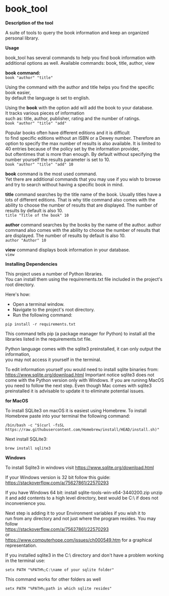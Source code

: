 # book_tool

**Description of the tool**  

A suite of tools to query the book information and keep an organized personal library.

**Usage**  

book_tool has several commands to help you find book information with additional options as well.
Available commands: book, title, author, view

**book command:**  
`book "author" "title"`

Using the command with the author and title helps you find the specific book easier,  
by default the language is set to english.

Using the **book** with the option add will add the book to your database.  
It tracks various pieces of information   
such as: title, author, publisher, rating and the number of ratings.  
`book "author" "title" "add"`

Popular books often have different editions and it is difficult   
to find specific editions without an ISBN or a Dewey number.
Therefore an option to specify the max number of results is also available.
It is limited to 40 entries because of the policy set by the information provider,   
but oftentimes that is more than enough.
By default without specifying the number yourself the results parameter is set to 10.  
`book "author" "title" "add" 10`

**book** command is the most used command.  
Yet there are additional commands that you may use if you wish to browse  
and try to search without having a specific book in mind.

**title** command searches by the title name of the book. Usually titles have a lots of different editions.
That is why title command also comes with the ability to choose the number of results that are displayed.
The number of results by default is also 10.  
`title "Title of the book" 10`

**author** command searches by the books by the name of the author.
author command also comes with the ability to choose the number of results that are displayed.
The number of results by default is also 10.  
`author "Author" 10`

**view** command displays book information in your database.  
`view`

**Installing Dependencies**

This project uses a number of Python libraries.   
You can install them using the requirements.txt file included in the project's root directory.  

Here's how:  
- Open a terminal window.  
- Navigate to the project's root directory.  
- Run the following command:

```terminal
pip install -r requirements.txt
```

This command tells pip (a package manager for Python) to install all the libraries listed in the requirements.txt file.

Python language comes with the sqlite3 preinstalled, it can only output the information,  
you may not access it yourself in the terminal.

To edit information yourself you would need to install sqlite binaries from:
https://www.sqlite.org/download.html
Important notice sqlite3 does not come with the Python version only with Windows.
If you are runinng MacOS you need to follow the next step.
Even though Mac comes with sqlite3 preinstalled it is advisable to update it to eliminate potential issues.

**for MacOS**

To install SQLite3 on macOS it is easiest using Homebrew.
To install Homebrew paste into your terminal the following command:
```terminal
/bin/bash -c "$(curl -fsSL https://raw.githubusercontent.com/Homebrew/install/HEAD/install.sh)"
```

Next install SQLite3:
```terminal
brew install sqlite3
```

**Windows**  

To install Sqlite3 in windows visit
https://www.sqlite.org/download.html

If your Windows version is 32 bit follow this guide:
https://stackoverflow.com/a/75627861/22570293

If you have Windows 64 bit:
install sqlite-tools-win-x64-3440200.zip
unzip it and add contents to a high level directory, best would be C:\ if does not inconvenience you.

Next step is adding it to your Environment variables if you wish it to   
run from any directory and not just where the program resides.
You may follow   
https://stackoverflow.com/a/75627861/22570293  
or   
https://www.computerhope.com/issues/ch000549.htm for a graphical representation.

If you installed sqlite3 in the C:\ directory and don't have a problem working in the terminal
use:
```terminal
setx PATH "%PATH%;C:\name of your sqlite folder"
```
This command works for other folders as well
```terminal
setx PATH "%PATH%;path in which sqlite resides"
```


